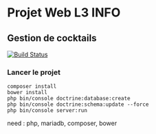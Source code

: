 # Projet Web L3 INFO 

## Gestion de cocktails

[![Build Status](https://travis-ci.com/leohuppert/cocktail.svg?token=CDJVs9W9oD9aREdu5nHQ&branch=master)](https://travis-ci.com/leohuppert/cocktail)

### Lancer le projet

````
composer install
bower install
php bin/console doctrine:database:create
php bin/console doctrine:schema:update --force
php bin/console server:run
````

need : php, mariadb, composer, bower